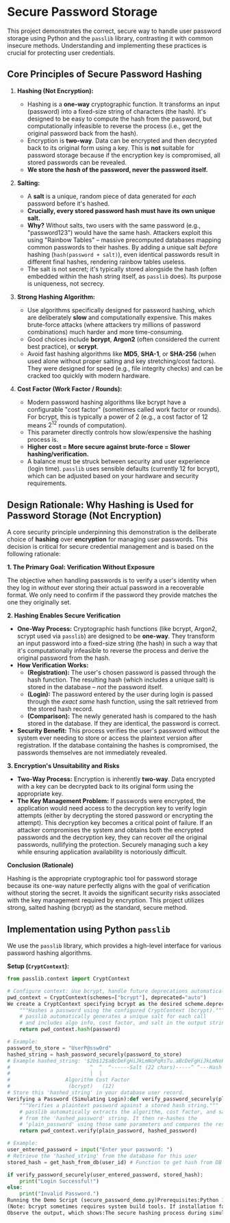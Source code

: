 # Secure Password Storage 

This project demonstrates the correct, secure way to handle user password storage using Python and the `passlib` library, contrasting it with common insecure methods. Understanding and implementing these practices is crucial for protecting user credentials.

## Core Principles of Secure Password Hashing

1.  **Hashing (Not Encryption):**
    * Hashing is a **one-way** cryptographic function. It transforms an input (password) into a fixed-size string of characters (the hash). It's designed to be easy to compute the hash from the password, but computationally infeasible to reverse the process (i.e., get the original password back from the hash).
    * Encryption is **two-way**. Data can be encrypted and then decrypted back to its original form using a key. This is **not** suitable for password storage because if the encryption key is compromised, all stored passwords can be revealed.
    * **We store the *hash* of the password, never the password itself.**

2.  **Salting:**
    * A **salt** is a unique, random piece of data generated for *each* password before it's hashed.
    * **Crucially, every stored password hash must have its own unique salt.**
    * **Why?** Without salts, two users with the same password (e.g., "password123") would have the same hash. Attackers exploit this using "Rainbow Tables" – massive precomputed databases mapping common passwords to their hashes. By adding a unique salt *before* hashing (`hash(password + salt)`), even identical passwords result in different final hashes, rendering rainbow tables useless.
    * The salt is not secret; it's typically stored alongside the hash (often embedded within the hash string itself, as `passlib` does). Its purpose is uniqueness, not secrecy.

3.  **Strong Hashing Algorithm:**
    * Use algorithms specifically designed for password hashing, which are deliberately **slow** and computationally expensive. This makes brute-force attacks (where attackers try millions of password combinations) much harder and more time-consuming.
    * Good choices include **bcrypt**, **Argon2** (often considered the current best practice), or **scrypt**.
    * Avoid fast hashing algorithms like **MD5**, **SHA-1**, or **SHA-256** (when used alone without proper salting and key stretching/cost factors). They were designed for speed (e.g., file integrity checks) and can be cracked too quickly with modern hardware.

4.  **Cost Factor (Work Factor / Rounds):**
    * Modern password hashing algorithms like bcrypt have a configurable "cost factor" (sometimes called work factor or rounds). For bcrypt, this is typically a power of 2 (e.g., a cost factor of 12 means $2^{12}$ rounds of computation).
    * This parameter directly controls how slow/expensive the hashing process is.
    * **Higher cost = More secure against brute-force = Slower hashing/verification.**
    * A balance must be struck between security and user experience (login time). `passlib` uses sensible defaults (currently 12 for bcrypt), which can be adjusted based on your hardware and security requirements.

## Design Rationale: Why Hashing is Used for Password Storage (Not Encryption)

A core security principle underpinning this demonstration is the deliberate choice of **hashing** over **encryption** for managing user passwords. This decision is critical for secure credential management and is based on the following rationale:

**1. The Primary Goal: Verification Without Exposure**

The objective when handling passwords is to verify a user's identity when they log in *without* ever storing their actual password in a recoverable format. We only need to confirm if the password they provide matches the one they originally set.

**2. Hashing Enables Secure Verification**

* **One-Way Process:** Cryptographic hash functions (like bcrypt, Argon2, scrypt used via `passlib`) are designed to be **one-way**. They transform an input password into a fixed-size string (the hash) in such a way that it's computationally infeasible to reverse the process and derive the original password from the hash.
* **How Verification Works:**
    * **(Registration):** The user's chosen password is passed through the hash function. The resulting hash (which includes a unique salt) is stored in the database – *not* the password itself.
    * **(Login):** The password entered by the user during login is passed through the *exact same* hash function, using the salt retrieved from the stored hash record.
    * **(Comparison):** The newly generated hash is compared to the hash stored in the database. If they are identical, the password is correct.
* **Security Benefit:** This process verifies the user's password without the system ever needing to store or access the plaintext version after registration. If the database containing the hashes is compromised, the passwords themselves are not immediately revealed.

**3. Encryption's Unsuitability and Risks**

* **Two-Way Process:** Encryption is inherently **two-way**. Data encrypted with a key can be decrypted back to its original form using the appropriate key.
* **The Key Management Problem:** If passwords were encrypted, the application would need access to the decryption key to verify login attempts (either by decrypting the stored password or encrypting the attempt). This decryption key becomes a critical point of failure. If an attacker compromises the system and obtains both the encrypted passwords and the decryption key, they can recover *all* the original passwords, nullifying the protection. Securely managing such a key while ensuring application availability is notoriously difficult.

**Conclusion (Rationale)**

Hashing is the appropriate cryptographic tool for password storage because its one-way nature perfectly aligns with the goal of verification without storing the secret. It avoids the significant security risks associated with the key management required by encryption. This project utilizes strong, salted hashing (bcrypt) as the standard, secure method.

## Implementation using Python `passlib`

We use the `passlib` library, which provides a high-level interface for various password hashing algorithms.

**Setup (`CryptContext`):**

```python
from passlib.context import CryptContext

# Configure context: Use bcrypt, handle future deprecations automatically
pwd_context = CryptContext(schemes=["bcrypt"], deprecated="auto")
We create a CryptContext specifying bcrypt as the desired scheme.deprecated="auto" allows passlib to potentially upgrade hash parameters (like cost factor) over time if needed, without breaking verification of older hashes.Hashing a Password (Simulating Registration):def hash_password_securely(password: str) -> str:
    """Hashes a password using the configured CryptContext (bcrypt)."""
    # passlib automatically generates a unique salt for each call
    # and includes algo info, cost factor, and salt in the output string.
    return pwd_context.hash(password)

# Example:
password_to_store = "UserP@ssw0rd"
hashed_string = hash_password_securely(password_to_store)
# Example hashed_string: '$2b$12$aBcDeFgHiJkLmNoPqRsTu.aBcDeFgHiJkLmNoPqRsTuO'
#                          ^  ^  ^------Salt (22 chars)-----^ ^---Hash (31 chars)--^
#                          |  |
#                  Algorithm Cost Factor
#                   (bcrypt)   (12)
# Store this 'hashed_string' in your database user record.
Verifying a Password (Simulating Login):def verify_password_securely(plain_password: str, hashed_password: str) -> bool:
    """Verifies a plaintext password against a stored hash string."""
    # passlib automatically extracts the algorithm, cost factor, and salt
    # from the 'hashed_password' string. It then re-hashes the
    # 'plain_password' using those same parameters and compares the result.
    return pwd_context.verify(plain_password, hashed_password)

# Example:
user_entered_password = input("Enter your password: ")
# Retrieve the 'hashed_string' from the database for this user
stored_hash = get_hash_from_db(user_id) # Function to get hash from DB

if verify_password_securely(user_entered_password, stored_hash):
    print("Login Successful!")
else:
    print("Invalid Password.")
Running the Demo Script (secure_password_demo.py)Prerequisites:Python 3.x installed.pip (Python package installer) available.Installation:Open your terminal or command prompt.Install passlib along with the bcrypt backend:pip install "passlib[bcrypt]"
(Note: bcrypt sometimes requires system build tools. If installation fails, check the bcrypt documentation for your OS or try installing separately: pip install passlib bcrypt)Execution:Navigate to the directory where you saved secure_password_demo.py.Run the script:python secure_password_demo.py
Observe the output, which shows:The secure hashing process during simulated registration.The format of the stored bcrypt hash (including algo, cost, salt, hash).Successful verification with the correct password.Failed verification with an incorrect password.Examples of insecure plaintext and unsalted MD5 storage, highlighting their weaknesses.Why This Approach (bcrypt via passlib) is SecureUnique Salts: passlib automatically generates a unique salt for every hash, defeating rainbow table attacks.Adaptive & Slow: bcrypt is computationally expensive, making brute-force guessing attacks significantly harder and slower compared to fast hashes like MD5. The adjustable cost factor allows tuning the difficulty.Standard & Vetted: bcrypt is a widely used and scrutinized industry standard for password hashing. passlib provides a robust and correct implementation.Ease of Use: passlib abstracts away the complexities of salt generation, encoding, and verification logic.Comparison with Insecure MethodsPlaintext: The most dangerous method. If your data store is ever breached, all user passwords are immediately exposed in readable form. Never do this.Unsalted Fast Hashes (e.g., MD5, SHA1):Vulnerable to Rainbow Tables: Since there's no unique salt, identical passwords always produce the same hash, making them trivial to look up in precomputed tables.Too Fast: These algorithms execute extremely quickly, allowing attackers to test billions of password guesses per second on modern hardware, making brute-force feasible.Overall ConclusionProtecting user passwords is paramount. Always use a **strong, adaptive
